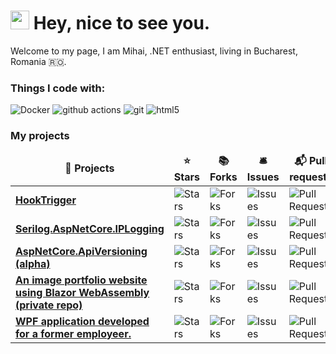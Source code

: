 <h1><img src="https://emojis.slackmojis.com/emojis/images/1531849430/4246/blob-sunglasses.gif?1531849430" width="30"/> Hey, nice to see you.</h1>

Welcome to my page, I am Mihai, .NET enthusiast, living in Bucharest, Romania 🇷🇴.

<h3>Things I code with:</h3>
<p>
  <img alt="Docker" src="https://img.shields.io/badge/-Docker-46a2f1?style=flat-square&logo=docker&logoColor=white" />
  <img alt="github actions" src="https://img.shields.io/badge/-Github_Actions-2088FF?style=flat-square&logo=github-actions&logoColor=white" />
  <img alt="git" src="https://img.shields.io/badge/-Git-F05032?style=flat-square&logo=git&logoColor=white" />
  <img alt="html5" src="https://img.shields.io/badge/-HTML5-E34F26?style=flat-square&logo=html5&logoColor=white" />
</p>
<h3>My projects</h3>
<table>
  <thead align="center">
    <tr border: none;>
      <td><b>🎁 Projects</b></td>
      <td><b>⭐ Stars</b></td>
      <td><b>📚 Forks</b></td>
      <td><b>🛎 Issues</b></td>
      <td><b>📬 Pull requests</b></td>
    </tr>
  </thead>
  <tbody>
    <tr>
	  <td><a href="https://github.com/mihaimyh/HookTrigger"><b>HookTrigger</b></a></td>
      <td><img alt="Stars" src="https://img.shields.io/github/stars/mihaimyh/HookTrigger?style=flat-square&labelColor=343b41"/></td>
      <td><img alt="Forks" src="https://img.shields.io/github/forks/mihaimyh/HookTrigger?style=flat-square&labelColor=343b41"/></td>
      <td><img alt="Issues" src="https://img.shields.io/github/issues/mihaimyh/HookTrigger?style=flat-square&labelColor=343b41"/></td>
      <td><img alt="Pull Requests" src="https://img.shields.io/github/issues-pr/mihaimyh/HookTrigger?style=flat-square&labelColor=343b41"/></td>
    </tr>
    <tr>
	  <td><a href="https://github.com/mihaimyh/Serilog.AspNetCore.IPLogging"><b>Serilog.AspNetCore.IPLogging</b></a></td>
      <td><img alt="Stars" src="https://img.shields.io/github/stars/mihaimyh/Serilog.AspNetCore.IPLogging?style=flat-square&labelColor=343b41"/></td>
      <td><img alt="Forks" src="https://img.shields.io/github/forks/mihaimyh/Serilog.AspNetCore.IPLogging?style=flat-square&labelColor=343b41"/></td>
      <td><img alt="Issues" src="https://img.shields.io/github/issues/mihaimyh/Serilog.AspNetCore.IPLogging?style=flat-square&labelColor=343b41"/></td>
      <td><img alt="Pull Requests" src="https://img.shields.io/github/issues-pr/mihaimyh/Serilog.AspNetCore.IPLogging?style=flat-square&labelColor=343b41"/></td>
    </tr>
    <tr>
	  <td><a href="https://github.com/mihaimyh/AspNetCore.ApiVersioning"><b>AspNetCore.ApiVersioning (alpha)</b></a></td>
      <td><img alt="Stars" src="https://img.shields.io/github/stars/mihaimyh/AspNetCore.ApiVersioning?style=flat-square&labelColor=343b41"/></td>
      <td><img alt="Forks" src="https://img.shields.io/github/forks/mihaimyh/AspNetCore.ApiVersioning?style=flat-square&labelColor=343b41"/></td>
      <td><img alt="Issues" src="https://img.shields.io/github/issues/mihaimyh/AspNetCore.ApiVersioning?style=flat-square&labelColor=343b41"/></td>
      <td><img alt="Pull Requests" src="https://img.shields.io/github/issues-pr/mihaimyh/AspNetCore.ApiVersioning?style=flat-square&labelColor=343b41"/></td>
    </tr>
    <tr>
    <td><a href="https://github.com/mihaimyh/LaurKyt"><b>An image portfolio website using Blazor WebAssembly (private repo)</b></a></td>
      <td><img alt="Stars" src="https://img.shields.io/github/stars/mihaimyh/LaurKyt?style=flat-square&labelColor=343b41"/></td>
      <td><img alt="Forks" src="https://img.shields.io/github/forks/mihaimyh/LaurKyt?style=flat-square&labelColor=343b41"/></td>
      <td><img alt="Issues" src="https://img.shields.io/github/issues/mihaimyh/LaurKyt?style=flat-square&labelColor=343b41"/></td>
      <td><img alt="Pull Requests" src="https://img.shields.io/github/issues-pr/mihaimyh/LaurKyt?style=flat-square&labelColor=343b41"/></td>
    </tr>
	  <tr>
		  <td><a href="https://github.com/mihaimyh/SdeHelper"><b>WPF application developed for a former employeer.</b></a></td>
      <td><img alt="Stars" src="https://img.shields.io/github/stars/mihaimyh/sdeHelper?style=flat-square&labelColor=343b41"/></td>
      <td><img alt="Forks" src="https://img.shields.io/github/forks/mihaimyh/sdeHelper?style=flat-square&labelColor=343b41"/></td>
      <td><img alt="Issues" src="https://img.shields.io/github/issues/mihaimyh/sdeHelper?style=flat-square&labelColor=343b41"/></td>
      <td><img alt="Pull Requests" src="https://img.shields.io/github/issues-pr/mihaimyh/sdeHelper?style=flat-square&labelColor=343b41"/></td>
    </tr>

  </tbody>
</table>
